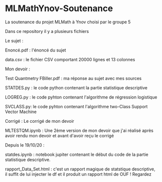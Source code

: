 # MLMathYnov-Soutenance
La soutenance du projet MLMath à Ynov choisi par le groupe 5

Dans ce repository il y a plusieurs fichiers

Le sujet :

Enoncé.pdf : l'énoncé du sujet

data.csv : le fichier CSV comportant 20000 lignes et 13 colonnes


Mon devoir :

Test Quantmetry FBiller.pdf : ma réponse au sujet avec mes sources

STATDES.py : le code python contenant la partie statistique descriptive

LOGREG.py : le code pyhton contenant l'algorithme de régression logistique

SVCLASS.py: le code pyhton contenant l'algorithme two-Class Support Vector Machine


Corrigé : Le corrigé de mon devoir

MLTESTQM.ipynb : Une 2ème version de mon devoir que j'ai réalisé après avoir rendu mon devoir et avant d'avoir reçu le corrigé



Depuis le 19/10/20 :

statdes.ipynb : notebook jupiter contenant le début du code de la partie statistique descriptive.

rapport_Data_Set.html : c'est un rapport magique de statstique descriptive, il suffit de lui injecter le df et il produit un rapport html de OUF ! Regardez

